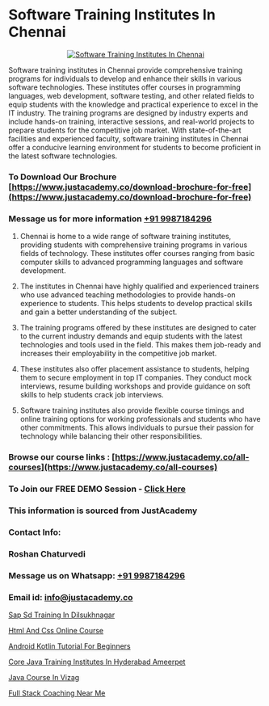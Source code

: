 # Software Training Institutes In Chennai

<p align="center">
  <a href="https://justacademy.co/program-detail/software-testing">
    <img src="https://justacademy.co/storage2/program_images/1704700438.webp" alt="Software Training Institutes In Chennai">
  </a>
</p>


Software training institutes in Chennai provide comprehensive training programs for individuals to develop and enhance their skills in various software technologies. These institutes offer courses in programming languages, web development, software testing, and other related fields to equip students with the knowledge and practical experience to excel in the IT industry. The training programs are designed by industry experts and include hands-on training, interactive sessions, and real-world projects to prepare students for the competitive job market. With state-of-the-art facilities and experienced faculty, software training institutes in Chennai offer a conducive learning environment for students to become proficient in the latest software technologies. 
### To Download Our Brochure [https://www.justacademy.co/download-brochure-for-free](https://www.justacademy.co/download-brochure-for-free)
### Message us for more information [+91 9987184296](https://api.whatsapp.com/send?phone=919987184296)
1) Chennai is home to a wide range of software training institutes, providing students with comprehensive training programs in various fields of technology. 
These institutes offer courses ranging from basic computer skills to advanced programming languages and software development.

2) The institutes in Chennai have highly qualified and experienced trainers who use advanced teaching methodologies to provide hands-on experience to students. 
This helps students to develop practical skills and gain a better understanding of the subject.

3) The training programs offered by these institutes are designed to cater to the current industry demands and equip students with the latest technologies and tools used in the field. 
This makes them job-ready and increases their employability in the competitive job market.

4) These institutes also offer placement assistance to students, helping them to secure employment in top IT companies. 
They conduct mock interviews, resume building workshops and provide guidance on soft skills to help students crack job interviews.

5) Software training institutes also provide flexible course timings and online training options for working professionals and students who have other commitments. 
This allows individuals to pursue their passion for technology while balancing their other responsibilities.

### Browse our course links : [https://www.justacademy.co/all-courses](https://www.justacademy.co/all-courses) 
### To Join our FREE DEMO Session - [Click Here](https://www.justacademy.co/register-for-course-demo)


### This information is sourced from JustAcademy
### Contact Info:
### Roshan Chaturvedi
### Message us on Whatsapp: [+91 9987184296](https://api.whatsapp.com/send?phone=919987184296)
### Email id: [info@justacademy.co](mailto:info@justacademy.co)
                
[Sap Sd Training In Dilsukhnagar](https://www.linkedin.com/pulse/sap-sd-training-dilsukhnagar-justacademy-chennai-isssf?trackingId=9XbtFKKWPjWhilWhR9bzOg%3D%3D&lipi=urn%3Ali%3Apage%3Ad_flagship3_company_admin%3BmbbduqyAR32m%2BKWos2V1hw%3D%3D)

[Html And Css Online Course](https://www.linkedin.com/pulse/html-css-online-course-justacademy-boston-btspe?trackingId=SGI14hE2ksf%2FFH9m2RSZ%2Bw%3D%3D&lipi=urn%3Ali%3Apage%3Ad_flagship3_company_admin%3BTbY8fN%2BZSiWS3%2FqQQu1Jtw%3D%3D)

[Android Kotlin Tutorial For Beginners](https://medium.com/@kumarishimmi99/android-kotlin-tutorial-for-beginners-8809535bf12f)

[Core Java Training Institutes In Hyderabad Ameerpet](https://medium.com/@ranepooja/core-java-training-institutes-in-hyderabad-ameerpet-83a97cefb42e)

[Java Course In Vizag](https://justacademyin.github.io/justacademy/Java-Course-In-Vizag)

[Full Stack Coaching Near Me](https://justacademyin.github.io/Articles/Full-Stack-Coaching-Near-Me)

